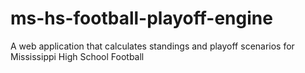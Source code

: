 # ms-hs-football-playoff-engine
A web application that calculates standings and playoff scenarios for Mississippi High School Football
